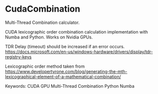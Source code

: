 # CudaCombination
Multi-Thread Combination calculator.

CUDA lexicographic order combination calculation implementation with Numba and Python.
Works on Nvidia GPUs.

TDR Delay (timeout) should be increased if an error occurs.
https://docs.microsoft.com/en-us/windows-hardware/drivers/display/tdr-registry-keys

Lexicographic order method taken from 
https://www.developertyrone.com/blog/generating-the-mth-lexicographical-element-of-a-mathematical-combination/

Keywords:
CUDA GPU Multi-Thread Combination Python Numba
